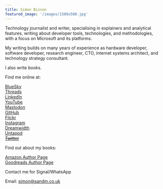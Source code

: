 ```yaml
---
title: Simon Bisson
featured_image: '/images/1500x500.jpg'
---
```

Technology journalist and writer, specialising in explainers and analytical features, writing about developer tools, technologies, and methodologies, with a focus on Microsoft and its platforms.

My writing builds on many years of experience as hardware developer, software developer, research engineer, CTO, internet systems architect, and technology strategy consultant.

I also write books.

Find me online at:  

[BlueSky](https://bsky.app/profile/sbisson.com)  
[Threads](https://www.threads.net/@sbisson)  
[LinkedIn](https://https://www.linkedin.com/in/sbisson/)   
[YouTube](https://www.youtube.com/@sbisson)  
[Mastodon](https://mastodon.social/@sbisson)  
[GitHub](https://github.com/shbisson)  
[Flickr](https://www.flickr.com/photos/sbisson/)  
[Instagram](https://www.instagram.com/sbisson/)  
[Dreamwidth](https://sbisson.dreamwidth.org/)  
[Untappd](https://untappd.com/user/sbisson)  
~~[Twitter](https://twitter.com/sbisson)~~

Find out about my books:

[Amazon Author Page](https://www.amazon.co.uk/Simon-Bisson/e/B0034Q12WM?ref=sr_ntt_srch_lnk_1&qid=1683288917&sr=8-1)  
[Goodreads Author Page](https://www.goodreads.com/author/show/6921340.Simon_Bisson)  

Contact me for Signal/WhatsApp

Email: simon@sandm.co.uk

